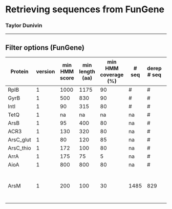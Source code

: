 # Retrieving sequences from FunGene
### Taylor Dunivin

---
## Filter options (FunGene)

| Protein |  version |min HMM score | min length (aa) | min HMM coverage (%) |  # seq | derep # seq | Comments |
| --------- | ----- | ---------- | --------- | -------- | -------- | -------- |:-----: |
| RplB | 1 | 1000 | 1175 | 90 | # | # |  |
| GyrB | 1 | 500 | 830 | 90 | # | # |  |
| IntI | 1 | 90 | 315 | 80 | # | # |  |
| TetQ | 1 | na | na | na | na | # | # | 
| ArsB | 1 | 95 | 400 | 80 | na | # | # | 
| ACR3 | 1 | 130 | 320 | 80 | na | # | # | 
| ArsC_glut | 1 | 80 | 120 | 85 | na | # | # | 
| ArsC_thio | 1 | 172 | 100 | 80 | na | # | # | 
| ArrA | 1 | 175 | 75 | 5 | na | # | # | 
| AioA | 1 | 800 | 800 | 80 | na | # | # | 
| ArsM | 1 | 200 | 100 | 30 | 1485 | 829 | only selected As-related seqs; sort aplhabetical | 
